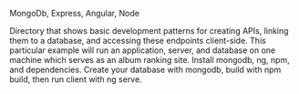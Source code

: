 MongoDb, Express, Angular, Node

Directory that shows basic development patterns for creating APIs, linking them to a database, and accessing these endpoints client-side. This particular example will run an application, server, and database on one machine which serves as an album ranking site. Install mongodb, ng, npm, and dependencies. Create your database with mongodb, build with npm build, then run client with ng serve.
